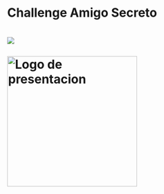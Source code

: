<h1>Challenge Amigo Secreto<h1>
<p align="left">
  <img src="https://img.shields.io/badge/STATUS-EN%20DESAROLLO-green">
</p>
<img src="assets/Logo de Nombre con Iniciales Circular Tipográfico Blanco y Negro.gif" width="300" alt="Logo de presentacion">
